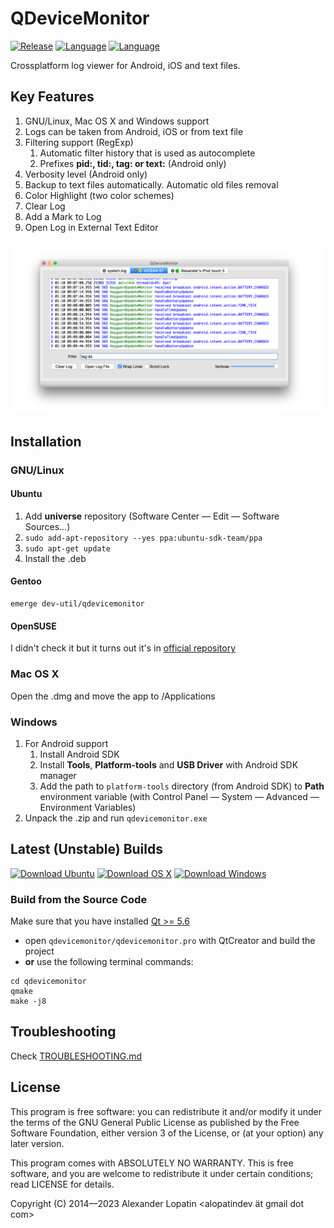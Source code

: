 QDeviceMonitor
==============

[![Release](https://img.shields.io/github/release/alopatindev/qdevicemonitor.svg)](https://github.com/alopatindev/qdevicemonitor/releases/latest)
[![Language](https://img.shields.io/badge/language-C++11-blue.svg)](https://isocpp.org)
[![Language](https://img.shields.io/badge/language-C11-blue.svg)](https://en.wikipedia.org/wiki/C11_(C_standard_revision))

Crossplatform log viewer for Android, iOS and text files.

Key Features
------------
1. GNU/Linux, Mac OS X and Windows support
2. Logs can be taken from Android, iOS or from text file
3. Filtering support (RegExp)
    1. Automatic filter history that is used as autocomplete
    2. Prefixes **pid:, tid:, tag: or text:** (Android only)
4. Verbosity level (Android only)
5. Backup to text files automatically. Automatic old files removal
6. Color Highlight (two color schemes)
7. Clear Log
8. Add a Mark to Log
9. Open Log in External Text Editor

![Main Window](screenshots/mainwindow-osx.png)

Installation
------------

### GNU/Linux
#### Ubuntu
1. Add **universe** repository (Software Center — Edit — Software Sources...)
2. `sudo add-apt-repository --yes ppa:ubuntu-sdk-team/ppa`
3. `sudo apt-get update`
4. Install the .deb

#### Gentoo
```
emerge dev-util/qdevicemonitor
```

#### OpenSUSE
I didn't check it but it turns out it's in [official repository](https://software.opensuse.org/package/qdevicemonitor)

### Mac OS X
Open the .dmg and move the app to /Applications

### Windows
1. For Android support
    1. Install Android SDK
    2. Install **Tools**, **Platform-tools** and **USB Driver** with Android SDK manager
    3. Add the path to `platform-tools` directory (from Android SDK) to **Path** environment variable (with Control Panel — System — Advanced — Environment Variables)
2. Unpack the .zip and run `qdevicemonitor.exe`

## Latest (Unstable) Builds

[![Download Ubuntu](https://img.shields.io/badge/ubuntu-download-orange.svg)](https://sourceforge.net/projects/qdevicemonitor/files/ci/ubuntu/)
[![Download OS X](https://img.shields.io/badge/os%20x-download-yellowgreen.svg)](https://sourceforge.net/projects/qdevicemonitor/files/ci/osx/)
[![Download Windows](https://img.shields.io/badge/windows-download-blue.svg)](https://ci.appveyor.com/project/alopatindev/qdevicemonitor/build/artifacts)

### Build from the Source Code
Make sure that you have installed [Qt >= 5.6](http://www.qt.io/download-open-source)
* open `qdevicemonitor/qdevicemonitor.pro` with QtCreator and build the project
* **or** use the following terminal commands:
```
cd qdevicemonitor
qmake
make -j8
```

Troubleshooting
---------------
Check [TROUBLESHOOTING.md](TROUBLESHOOTING.md)

License
-------

This program is free software: you can redistribute it and/or modify
it under the terms of the GNU General Public License as published by
the Free Software Foundation, either version 3 of the License, or (at
your option) any later version.

This program comes with ABSOLUTELY NO WARRANTY.
This is free software, and you are welcome to redistribute it
under certain conditions; read LICENSE for details.

Copyright (C) 2014—2023  Alexander Lopatin <alopatindev ät gmail dot com>
